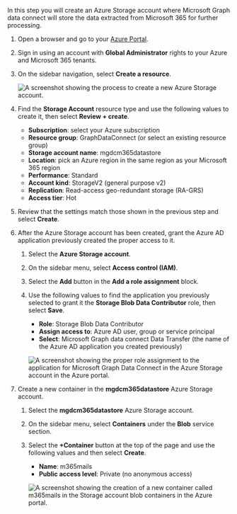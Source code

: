 <!-- markdownlint-disable MD002 MD041 -->

In this step you will create an Azure Storage account where Microsoft Graph data connect will store the data extracted from Microsoft 365 for further processing.

1. Open a browser and go to your [Azure Portal](https://portal.azure.com/).

1. Sign in using an account with **Global Administrator** rights to your Azure and Microsoft 365 tenants.

1. On the sidebar navigation, select **Create a resource**.

    ![A screenshot showing the process to create a new Azure Storage account.](images/data-connect-azure-storage-create.png)

1. Find the **Storage Account** resource type and use the following values to create it, then select **Review + create**.

    - **Subscription**: select your Azure subscription
    - **Resource group**: GraphDataConnect (or select an existing resource group)
    - **Storage account name**: mgdcm365datastore
    - **Location**: pick an Azure region in the same region as your Microsoft 365 region
    - **Performance**: Standard
    - **Account kind**: StorageV2 (general purpose v2)
    - **Replication**: Read-access geo-redundant storage (RA-GRS)
    - **Access tier**: Hot

1. Review that the settings match those shown in the previous step and select **Create**.

1. After the Azure Storage account has been created, grant the Azure AD application previously created the proper access to it.

    1. Select the **Azure Storage account**.
    1. On the sidebar menu, select **Access control (IAM)**.
    1. Select the **Add** button in the **Add a role assignment** block.
    1. Use the following values to find the application you previously selected to grant it the **Storage Blob Data Contributor** role, then select **Save**.

        - **Role**: Storage Blob Data Contributor
        - **Assign access to**: Azure AD user, group or service principal
        - **Select**: Microsoft Graph data connect Data Transfer (the name of the Azure AD application you created previously)

        ![A screenshot showing the proper role assignment to the application for Microsoft Graph Data Connect in the Azure Storage account in the Azure portal.](images/data-connect-azure-storage-role.png)

1. Create a new container in the **mgdcm365datastore** Azure Storage account.

    1. Select the **mgdcm365datastore** Azure Storage account.
    1. On the sidebar menu, select **Containers** under the **Blob** service section.
    1. Select the **+Container** button at the top of the page and use the following values and then select **Create**.

        - **Name**: m365mails
        - **Public access level**: Private (no anonymous access)

        ![A screenshot showing the creation of a new container called m365mails in the Storage account blob containers in the Azure portal.](images/data-connect-azure-storage-container.png)
